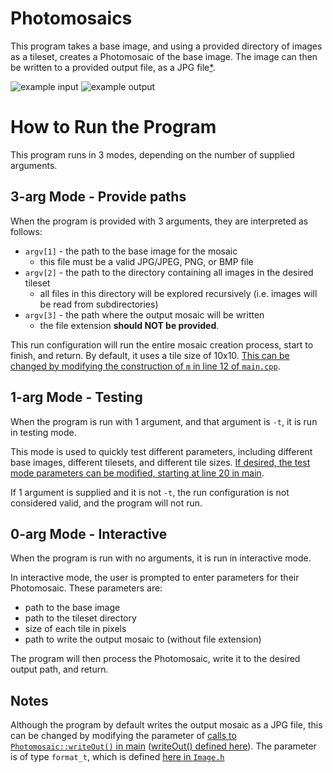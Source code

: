 # Photomosaics

This program takes a base image, and using a provided directory of images as a tileset, creates a Photomosaic of the base image.
The image can then be written to a provided output file, as a JPG file[*](#notes-to-tas).

![example input](examples/baymax.jpeg)
![example output](examples/pmax.jpg)



# How to Run the Program

This program runs in 3 modes, depending on the number of supplied arguments.

## 3-arg Mode - Provide paths

When the program is provided with 3 arguments, they are interpreted as follows:
- `argv[1]` - the path to the base image for the mosaic
  - this file must be a valid JPG/JPEG, PNG, or BMP file
- `argv[2]` - the path to the directory containing all images in the desired tileset
  - all files in this directory will be explored recursively (i.e. images will be read from subdirectories)
- `argv[3]` - the path where the output mosaic will be written
  - the file extension __should NOT be provided__.

This run configuration will run the entire mosaic creation process, start to finish, and return. By default, it uses a 
tile size of 10x10. [This can be changed by modifying the construction of `m` in line 12 of `main.cpp`](main.cpp).

## 1-arg Mode - Testing

When the program is run with 1 argument, and that argument is `-t`, it is run in testing mode.

This mode is used to quickly test different parameters, including different base images, different tilesets, and 
different tile sizes. [If desired, the test mode parameters can be modified, starting at line 20 in main](main.cpp).

If 1 argument is supplied and it is not `-t`, the run configuration is not considered valid, and the program will not run.

## 0-arg Mode - Interactive

When the program is run with no arguments, it is run in interactive mode.

In interactive mode, the user is prompted to enter parameters for their Photomosaic. These parameters are:
- path to the base image
- path to the tileset directory
- size of each tile in pixels
- path to write the output mosaic to (without file extension)

The program will then process the Photomosaic, write it to the desired output path, and return.

## Notes

Although the program by default writes the output mosaic as a JPG file, this can be changed by modifying the parameter
of [calls to `Photomosaic::writeOut()` in main](main.cpp) ([writeOut() defined here](lib/include/Photomosaic.h)). The 
parameter is of type `format_t`, which is defined [here in `Image.h`](lib/include/Image.h)
